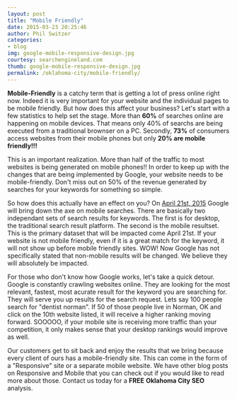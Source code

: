 ```yaml
---
layout: post
title: "Mobile Friendly"
date: 2015-03-23 20:25:46
author: Phil Switzer
categories: 
- blog
img: google-mobile-responsive-design.jpg
courtesy: searchengineland.com
thumb: google-mobile-responsive-design.jpg
permalink: /oklahoma-city/mobile-friendly/
---
```


<b>Mobile-Friendly</b> is a catchy term that is getting a lot of press online right now. Indeed it is very important for your website and the individual pages to be mobile friendly. But how does this affect your business? Let's start with a few statistics to help set the stage. More than <b>60%</b> of searches online are happening on mobile devices. That means only 40% of searchs are being executed from a traditional brownser on a PC. Secondly, <b>73%</b> of consumers access websites from their mobile phones but only <b>20% are mobile friendly!!!</b>

This is an important realization. More than half of the traffic to most websites is being generated on mobile phones!! <!--more-->
In order to keep up with the changes that are being implemented by Google, your website needs to be mobile-friendly. Don't miss out on 50% of the revenue generated by searches for your keywords for something so simple. 

So how does this actually have an effect on you? On <a href="http://googlewebmastercentral.blogspot.ca/2015/02/finding-more-mobile-friendly-search.html" target="_blank">April 21st, 2015</a> Google will bring down the axe on mobile searches. There are basically two independant sets of search results for keywords. The first is for desktop, the traditional search result platform. The second is the mobile resultset. This is the primary dataset that will be impacted come April 21st. If your website is not mobile friendly, even if it is a great match for the keyword, it will not show up before mobile friendly sites. WOW! Now Google has not specifically stated that non-mobile results will be changed. We believe they will absolutely be impacted. 

For those who don't know how Google works, let's take a quick detour. Google is constantly crawling websites online. They are looking for the most relevant, fastest, most acurate result for the keyword you are searching for. They will serve you up results for the search request. Lets say 100 people search for "dentist norman". If 50 of those people live in Norman, OK and click on the 10th website listed, it will receive a higher ranking moving forward. SOOOOO, if your mobile site is receiving more traffic than your competition, it only makes sense that your desktop rankings would improve as well. 

Our customers get to sit back and enjoy the results that we bring because every client of ours has a mobile-friendly site. This can come in the form of a "Responsive" site or a separate mobile website. We have other blog posts on Responsive and Mobile that you can check out if you would like to read more about those. Contact us today for a <b>FREE</b> <strong>Oklahoma City SEO</strong> analysis.